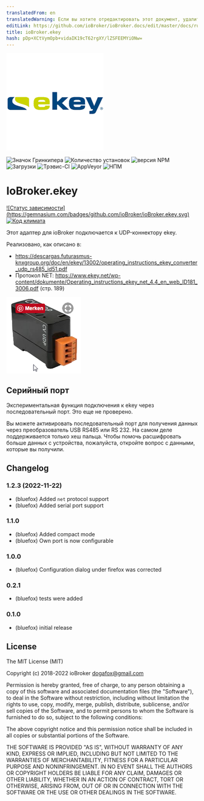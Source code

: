 ```yaml
---
translatedFrom: en
translatedWarning: Если вы хотите отредактировать этот документ, удалите поле «translatedFrom», в противном случае этот документ будет снова автоматически переведен
editLink: https://github.com/ioBroker/ioBroker.docs/edit/master/docs/ru/adapterref/iobroker.ekey/README.md
title: ioBroker.ekey
hash: pDp+XCtVymOpb+vidaIK19cT62rgXY/lZSFEEMYiONw=
---
```

![Логотип](../../../en/adapterref/iobroker.ekey/admin/ekey.png)

![Значок Гринкипера](https://badges.greenkeeper.io/ioBroker/ioBroker.ekey.svg)
![Количество установок](http://iobroker.live/badges/ekey-stable.svg)
![версия NPM](http://img.shields.io/npm/v/iobroker.ekey.svg)
![Загрузки](https://img.shields.io/npm/dm/iobroker.ekey.svg)
![Трэвис-CI](http://img.shields.io/travis/ioBroker/ioBroker.ekey/master.svg)
![AppVeyor](https://ci.appveyor.com/api/projects/status/github/ioBroker/ioBroker.ekey?branch=master&svg=true)
![НПМ](https://nodei.co/npm/iobroker.ekey.png?downloads=true)

# IoBroker.ekey
[![Статус зависимости] (https://gemnasium.com/badges/github.com/ioBroker/ioBroker.ekey.svg)](https://gemnasium.com/github.com/ioBroker/ioBroker.ekey) [![Код климата](https://codeclimate.com/github/ioBroker/ioBroker.ekey/badges/gpa.svg)](https://codeclimate.com/github/ioBroker/ioBroker.ekey)

Этот адаптер для ioBroker подключается к UDP-коннектору ekey.

Реализовано, как описано в:

- https://descargas.futurasmus-knxgroup.org/doc/en/ekey/13002/operating_instructions_ekey_converter_udp_rs485_id51.pdf
- Протокол NET: https://www.ekey.net/wp-content/dokumente/Operating_instructions_ekey_net_4.4_en_web_ID181_3006.pdf (стр. 189)

![изображение](../../../en/adapterref/iobroker.ekey/img/ekey.png)

## Серийный порт
Экспериментальная функция подключения к ekey через последовательный порт. Это еще не проверено.

Вы можете активировать последовательный порт для получения данных через преобразователь USB RS485 или RS 232.
На самом деле поддерживается только хеш пальца. Чтобы помочь расшифровать больше данных с устройства, пожалуйста, откройте вопрос с данными, которые вы получили.

## Changelog
<!--
	### **WORK IN PROGRESS**
-->
### 1.2.3 (2022-11-22)
* (bluefox) Added `net` protocol support
* (bluefox) Added serial port support

### 1.1.0
* (bluefox) Added compact mode
* (bluefox) Own port is now configurable

### 1.0.0
* (bluefox) Configuration dialog under firefox was corrected

### 0.2.1
* (bluefox) tests were added

### 0.1.0
* (bluefox) initial release

## License

The MIT License (MIT)

Copyright (c) 2018-2022 ioBroker <dogafox@gmail.com>

Permission is hereby granted, free of charge, to any person obtaining a copy
of this software and associated documentation files (the "Software"), to deal
in the Software without restriction, including without limitation the rights
to use, copy, modify, merge, publish, distribute, sublicense, and/or sell
copies of the Software, and to permit persons to whom the Software is
furnished to do so, subject to the following conditions:

The above copyright notice and this permission notice shall be included in all
copies or substantial portions of the Software.

THE SOFTWARE IS PROVIDED "AS IS", WITHOUT WARRANTY OF ANY KIND, EXPRESS OR
IMPLIED, INCLUDING BUT NOT LIMITED TO THE WARRANTIES OF MERCHANTABILITY,
FITNESS FOR A PARTICULAR PURPOSE AND NONINFRINGEMENT. IN NO EVENT SHALL THE
AUTHORS OR COPYRIGHT HOLDERS BE LIABLE FOR ANY CLAIM, DAMAGES OR OTHER
LIABILITY, WHETHER IN AN ACTION OF CONTRACT, TORT OR OTHERWISE, ARISING FROM,
OUT OF OR IN CONNECTION WITH THE SOFTWARE OR THE USE OR OTHER DEALINGS IN THE
SOFTWARE.
